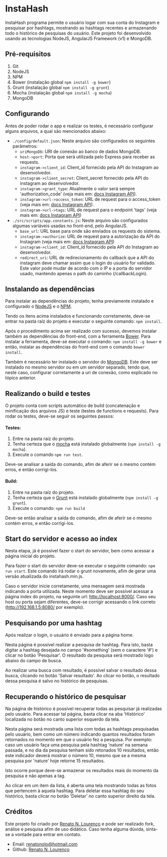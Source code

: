 # InstaHash
InstaHash programa permite o usuário logar com sua conta do Instagram e pesquisar por hashtags, mostrando as hashtags recentes e armazenando todo o histórico de pesquisas do usuário.
Este projeto foi desenvolvido usando as tecnologias NodeJS, AngularJS Framework (v1) e MongoDB.

## Pré-requisitos

 1. Git
 2. NodeJS
 3. NPM
 4. Bower (instalação global `npm install -g bower`)
 5. Grunt (instalação global `npm install -g grunt`)
 6. Mocha (instalação global `npm install -g mocha`)
 7. MongoDB

## Configurando
Antes de poder rodar o app e realizar os testes, é necessário configurar alguns arquivos, a qual são mencionados abaixo:

 - `./config/default.json`:
	 Neste arquivo são configurados os seguintes parâmetros:
	 - `uriMongoDb`: URI de conexão ao banco de dados MongoDB.
	 - `host->port`: Porta que será utilizada pelo Express para receber as requests.
	 - `instagram->client_id`: Client_id fornecido pela API do Instagram ao desenvolvedor.
	 - `instagram->client_secret`: Client_secret fornecido pela API do instagram ao desenvolvedor.
	 - `instagram->grant_type`: Atualmente o valor será sempre 'authorization_code' (veja mais em: [docs Instagram API](https://www.instagram.com/developer/authentication/)).
	 - `instagram->url->access_token`: URL de request para o access_token (veja mais em: [docs Instagram API](https://www.instagram.com/developer/authentication/)).
	 - `instagram->url->tags`: URL de request para o endpoint 'tags' (veja mais em: [docs Instagram API](https://www.instagram.com/developer/endpoints/tags/))
 - `./src/scripts/app.constants.js`:
	 Neste arquivo são configurados algumas variáveis usadas no front-end, pelo AngularJS.
	 - `base_url`: URL base para onde são enviados os requests do sistema.
	 - `instagram->authorize`: URL de request para a autorização da API do Instagram (veja mais em: [docs Instagram API](https://www.instagram.com/developer/authentication/))
	 - `instagram->client_id`: Client_id fornecido pela API do Instagram ao desenvolvedor.
	 - `redirect_uri`: URL de redirecionamento do callback que a API do instagram deve chamar assim que o login do usuário for validado. Este valor pode mudar de acordo com o IP e a porta do servidor usado, mantendo apenas o path do caminho (/callbackLogin).

## Instalando as dependências
Para instalar as dependências do projeto, tenha previamente instalado e configurado o [NodeJS](https://nodejs.org/en/) e o [NPM](https://www.npmjs.com/).

Tendo os itens acima instalados e funcionando corretamente, deve-se entrar na pasta raíz do projeto e executar o seguinte comando: `npm install`.

Após o procedimento acima ser realizado com sucesso, devemos instalar também as dependências do front-end, com a ferramenta [Bower](https://bower.io/). Para instalar a ferramenta, deve-se executar o comando: `npm install -g bower` e então, instalar as dependências do front-end com o comando `bower install`.

Também é necessário ter instalado o servidor do [MongoDB](https://www.mongodb.com/). Este deve ser instalado no mesmo servidor ou em um servidor separado, tendo que, neste caso, configurar corretamente a uri de conexão, como explicado no tópico anterior.

## Realizando o build e testes
O projeto conta com scripts automático de build (concatenação e minificação dos arquivos JS) e teste (testes de functions e requests).
Para rodar os testes, deve-se seguir os seguintes passos:
#### Testes:
 1. Entre na pasta raíz do projeto.
 2. Tenha certeza que o [mocha](https://mochajs.org/) está instalado globalmente (`npm install -g mocha`).
 3. Execute o comando `npm run test`.

 Deve-se analisar a saída do comando, afim de aferir se o mesmo contém erros, e então corrigi-los.

#### Build:

 1. Entre na pasta raíz do projeto.
 2. Tenha certeza que o [Grunt](https://gruntjs.com/) está instalado globalmente (`npm install -g grunt`).
 3. Execute o comando: `npm run build`

 Deve-se então analisar a saída do comando, afim de aferir se o mesmo contém erros, e então corrigi-los.

## Start do servidor e acesso ao index
Nesta etapa, já é possível fazer o start do servidor, bem como acessar a página inicial do projeto.

Para fazer o start do servidor deve-se executar o seguinte comando: `npm run start`. Este comando irá rodar o grunt novamente, afim de gerar uma versão atualizada do instahash.min.js.

Caso o servidor inicie corretamente, uma mensagem será mostrada indicando a porta utilizada. Neste momento deve ser possível acessar a página index do projeto, na seguinte url: [http://localhost:8000/](http://localhost:8000/). Caso seu host ou porta sejam diferentes, deve-se corrigir acessando o link correto (http://192.168.1.5:8080/ por exemplo).

## Pesquisando por uma hashtag
Após realizar o login, o usuário é enviado para a página home.

Nesta página é possível realizar a pesquisa de hashtag. Para isto, basta digitar a hashtag desejada no campo '#something' (sem o caractere '#') e clicar no botão 'Pesquisar'. O resultado da pesquisa será mostrado logo abaixo do campo de busca.

Ao realizar uma busca com resultado, é possível salvar o resultado dessa busca, clicando no botão 'Salvar resultado'. Ao clicar no botão, o resultado dessa pesquisa é salvo no histórico de pesquisas.

## Recuperando o histórico de pesquisar
Na página de histórico é possível recuperar todas as pesquisar já realizadas pelo usuário. Para acessar tal página, basta clicar na aba 'Histórico' localizada no botão no canto superior esquerdo da tela.

Nesta página será mostrada uma lista com todas as hashtags pesquisadas pelo usuário, bem como um número indicando quantos resultados foram retornados no momento em que o usuário fez a pesquisa. Por exemplo: caso um usuário faça uma pesquisa pela hashtag 'nature' na semana passada, e no dia da pesquisa tenham sido retonados 10 resultados, então este indicador deverá mostrar o número 10, mesmo que se a mesma pesquisa por 'nature' hoje retorne 15 resultados.

Isto ocorre porque deve-se armazenar os resultados reais do momento da pesquisa e não apenas a tag.

Ao clicar em um item da lista, é aberta uma tela mostrando todas as fotos que pertencem à aquela hashtag. Para deletar essa hashtag do seu histórico, basta clicar no botão 'Deletar' no canto superior direito da tela.

## Créditos
Este projeto foi criado por [Renato N. Lourenço](mailto://renatonolo@hotmail.com) e pode ser realizado fork, análise e pesquisa afim de uso didático. Caso tenha alguma dúvida, sinta-se a vontade para entrar em contato.
 - Email: [renatonolo@hotmail.com](mailto://renatonolo@hotmail.com)
 - Github: [Renato N. Lourenço](https://github.com/renatonolo)
